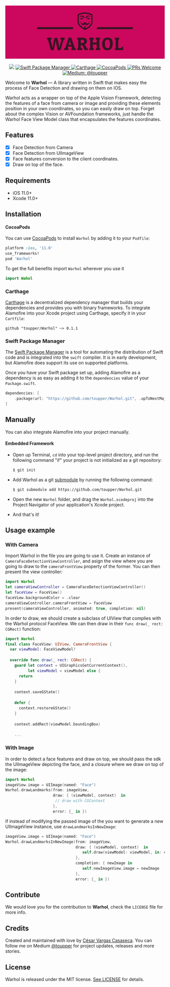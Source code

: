 <p align="center">
    <img src="warhol.png" width="650 max-width="90%" alt="Warhol" />
</p>

<p align="center">
    <img src="https://img.shields.io/badge/Swift-5.2-orange.svg" />
    <a href="https://swift.org/package-manager">
        <img src="https://img.shields.io/badge/spm-compatible-brightgreen.svg?style=flat" alt="Swift Package Manager" />
    </a>
    <a href="https://github.com/Carthage/Carthage">
        <img src="https://img.shields.io/badge/Carthage-compatible-4BC51D.svg?style=flat" alt="Carthage" />
    </a>
    <a href="https://cocoapods.org">
        <img src="https://img.shields.io/cocoapods/v/EZSwiftExtensions.svg" alt="CocoaPods" />
    </a>
    <a href="http://makeapullrequest.com">
        <img src="https://img.shields.io/badge/PRs-welcome-brightgreen.svg?style=flat-square" alt="PRs Welcome" />
    </a>
    <a href="https://medium.com/@toupper">
        <img src="https://img.shields.io/badge/medium-@toupper-blue.svg" alt="Medium: @toupper" />
    </a>
</p>

Welcome to **Warhol** — A library written in Swift that makes easy the process of Face Detection and drawing on them on IOS.

Warhol acts as a wrapper on top of the Apple Vision Framework, detecting the features of a face from camera or image and providing these elements position in your own coordinates, so you can easily draw on top. Forget about the complex Vision or AVFoundation frameworks, just handle the Warhol Face View Model class that encapsulates the features coordinates.

## Features

- [x] Face Detection from Camera
- [x] Face Detection from UIImageView
- [x] Face features conversion to the client coordinates.
- [x] Draw on top of the face.

## Requirements

- iOS 11.0+
- Xcode 11.0+

## Installation

#### CocoaPods
You can use [CocoaPods](http://cocoapods.org/) to install `Warhol` by adding it to your `Podfile`:

```ruby
platform :ios, '11.0'
use_frameworks!
pod 'Warhol'
```

To get the full benefits import `Warhol` wherever you use it

``` swift
import Wahol
```
### Carthage

[Carthage](https://github.com/Carthage/Carthage) is a decentralized dependency manager that builds your dependencies and provides you with binary frameworks. To integrate Alamofire into your Xcode project using Carthage, specify it in your `Cartfile`:

```ogdl
github "toupper/Warhol" ~> 0.1.1
```

### Swift Package Manager

The [Swift Package Manager](https://swift.org/package-manager/) is a tool for automating the distribution of Swift code and is integrated into the `swift` compiler. It is in early development, but Alamofire does support its use on supported platforms.

Once you have your Swift package set up, adding Alamofire as a dependency is as easy as adding it to the `dependencies` value of your `Package.swift`.

```swift
dependencies: [
    .package(url: "https://github.com/toupper/Warhol.git", .upToNextMajor(from: "0.1.1"))
]
```
## Manually

You can also integrate Alamofire into your project manually.

#### Embedded Framework

- Open up Terminal, `cd` into your top-level project directory, and run the following command "if" your project is not initialized as a git repository:

  ```bash
  $ git init
  ```

- Add Warhol as a git [submodule](https://git-scm.com/docs/git-submodule) by running the following command:

  ```bash
  $ git submodule add https://github.com/toupper/Warhol.git
  ```

- Open the new `Warhol` folder, and drag the `Warhol.xcodeproj` into the Project Navigator of your application's Xcode project.

- And that's it!

## Usage example

### With Camera

Import Warhol in the file you are going to use it. Create an instance of ```CameraFaceDetectionViewController```, and asign the view where you are going to draw to the ```cameraFrontView``` property of the former. You can then present the view controller:

```swift
import Warhol
let cameraViewController = CameraFaceDetectionViewController()
let faceView = FaceView()
faceView.backgroundColor = .clear
cameraViewController.cameraFrontView = faceView
present(cameraViewController, animated: true, completion: nil)
```

In order to draw, we should create a subclass of UIView that complies with the Warhol protocol FaceView. We can then draw in their ```func draw(_ rect: CGRect)``` function:

```swift
import Warhol
final class FaceView: UIView, CameraFrontView {
  var viewModel: FaceViewModel?

  override func draw(_ rect: CGRect) {
    guard let context = UIGraphicsGetCurrentContext(),
          let viewModel = viewModel else {
      return
    }

    context.saveGState()

    defer {
      context.restoreGState()
    }

    context.addRect(viewModel.boundingBox)

    ...
```

### With Image

In order to detect a face features and draw on top, we should pass the sdk the UIImageView depicting the face, and a closure where we draw on top of the image:
```swift
import Warhol
imageView.image = UIImage(named: "Face")
Warhol.drawLandmarks(from: imageView,
                     draw: { (viewModel, context)  in
                      // draw with CGContext
                     },
                     error: {_ in })
```

If instead of modifying the passed image of the you want to generate a new UIImageView instance, use ```drawLandmarksInNewImage```:

```swift
imageView.image = UIImage(named: "Face")
Warhol.drawLandmarksInNewImage(from: imageView,
                               draw: { (viewModel, context)  in
                                  self.draw(viewModel: viewModel, in: context)
                               },
                               completion: { newImage in
                                  self.newImageView.image = newImage
                               },
                               error: {_ in })
```
## Contribute

We would love you for the contribution to **Warhol**, check the ``LICENSE`` file for more info.

## Credits

Created and maintained with love by [César Vargas Casaseca](https://github.com/toupper). You can follow me on Medium [@toupper](https://medium.com/@toupper) for project updates, releases and more stories.

## License

Warhol is released under the MIT license. [See LICENSE](https://github.com/toupper/Warhol/blob/master/LICENSE) for details.
